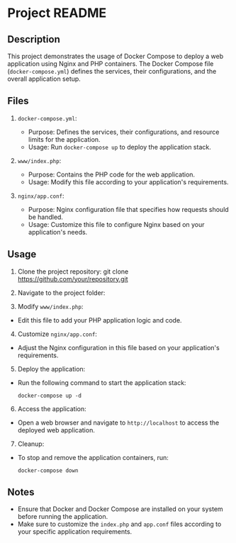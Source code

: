 # Project README

## Description

This project demonstrates the usage of Docker Compose to deploy a web application using Nginx and PHP containers. The Docker Compose file (`docker-compose.yml`) defines the services, their configurations, and the overall application setup. 

## Files

1. `docker-compose.yml`: 
   - Purpose: Defines the services, their configurations, and resource limits for the application.
   - Usage: Run `docker-compose up` to deploy the application stack.

2. `www/index.php`:
   - Purpose: Contains the PHP code for the web application.
   - Usage: Modify this file according to your application's requirements.

3. `nginx/app.conf`:
   - Purpose: Nginx configuration file that specifies how requests should be handled.
   - Usage: Customize this file to configure Nginx based on your application's needs.

## Usage

1. Clone the project repository:
git clone https://github.com/your/repository.git

2. Navigate to the project folder:

3. Modify `www/index.php`:
- Edit this file to add your PHP application logic and code.

4. Customize `nginx/app.conf`:
- Adjust the Nginx configuration in this file based on your application's requirements.

5. Deploy the application:
- Run the following command to start the application stack:
  ```
  docker-compose up -d
  ```

6. Access the application:
- Open a web browser and navigate to `http://localhost` to access the deployed web application.

7. Cleanup:
- To stop and remove the application containers, run:
  ```
  docker-compose down
  ```

## Notes

- Ensure that Docker and Docker Compose are installed on your system before running the application.
- Make sure to customize the `index.php` and `app.conf` files according to your specific application requirements.
